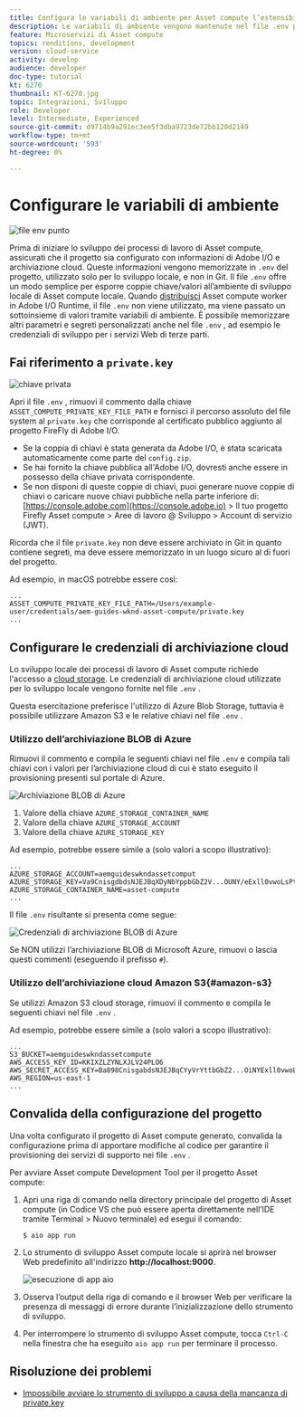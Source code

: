 ```yaml
---
title: Configura le variabili di ambiente per Asset compute l’estensibilità
description: Le variabili di ambiente vengono mantenute nel file .env per lo sviluppo locale e vengono utilizzate per fornire le credenziali di Adobe I/O e di archiviazione cloud richieste per lo sviluppo locale.
feature: Microservizi di Asset compute
topics: renditions, development
version: cloud-service
activity: develop
audience: developer
doc-type: tutorial
kt: 6270
thumbnail: KT-6270.jpg
topic: Integrazioni, Sviluppo
role: Developer
level: Intermediate, Experienced
source-git-commit: d9714b9a291ec3ee5f3dba9723de72bb120d2149
workflow-type: tm+mt
source-wordcount: '593'
ht-degree: 0%

---
```



# Configurare le variabili di ambiente

![file env punto](assets/environment-variables/dot-env-file.png)

Prima di iniziare lo sviluppo dei processi di lavoro di Asset compute, assicurati che il progetto sia configurato con informazioni di Adobe I/O e archiviazione cloud. Queste informazioni vengono memorizzate in `.env` del progetto, utilizzato solo per lo sviluppo locale, e non in Git. Il file `.env` offre un modo semplice per esporre coppie chiave/valori all’ambiente di sviluppo locale di Asset compute locale. Quando [distribuisci](../deploy/runtime.md) Asset compute worker in Adobe I/O Runtime, il file `.env` non viene utilizzato, ma viene passato un sottoinsieme di valori tramite variabili di ambiente. È possibile memorizzare altri parametri e segreti personalizzati anche nel file `.env` , ad esempio le credenziali di sviluppo per i servizi Web di terze parti.

## Fai riferimento a `private.key`

![chiave privata](assets/environment-variables/private-key.png)

Apri il file `.env` , rimuovi il commento dalla chiave `ASSET_COMPUTE_PRIVATE_KEY_FILE_PATH` e fornisci il percorso assoluto del file system al `private.key` che corrisponde al certificato pubblico aggiunto al progetto FireFly di Adobe I/O.

+ Se la coppia di chiavi è stata generata da Adobe I/O, è stata scaricata automaticamente come parte del `config.zip`.
+ Se hai fornito la chiave pubblica all&#39;Adobe I/O, dovresti anche essere in possesso della chiave privata corrispondente.
+ Se non disponi di queste coppie di chiavi, puoi generare nuove coppie di chiavi o caricare nuove chiavi pubbliche nella parte inferiore di:
   [https://console.adobe.com](https://console.adobe.io) > Il tuo progetto Firefly Asset compute > Aree di lavoro @ Sviluppo > Account di servizio (JWT).

Ricorda che il file `private.key` non deve essere archiviato in Git in quanto contiene segreti, ma deve essere memorizzato in un luogo sicuro al di fuori del progetto.

Ad esempio, in macOS potrebbe essere così:

```
...
ASSET_COMPUTE_PRIVATE_KEY_FILE_PATH=/Users/example-user/credentials/aem-guides-wknd-asset-compute/private.key
...
```

## Configurare le credenziali di archiviazione cloud

Lo sviluppo locale dei processi di lavoro di Asset compute richiede l&#39;accesso a [cloud storage](../set-up/accounts-and-services.md#cloud-storage). Le credenziali di archiviazione cloud utilizzate per lo sviluppo locale vengono fornite nel file `.env` .

Questa esercitazione preferisce l&#39;utilizzo di Azure Blob Storage, tuttavia è possibile utilizzare Amazon S3 e le relative chiavi nel file `.env` .

### Utilizzo dell’archiviazione BLOB di Azure

Rimuovi il commento e compila le seguenti chiavi nel file `.env` e compila tali chiavi con i valori per l’archiviazione cloud di cui è stato eseguito il provisioning presenti sul portale di Azure.

![Archiviazione BLOB di Azure](./assets/environment-variables/azure-portal-credentials.png)

1. Valore della chiave `AZURE_STORAGE_CONTAINER_NAME`
1. Valore della chiave `AZURE_STORAGE_ACCOUNT`
1. Valore della chiave `AZURE_STORAGE_KEY`

Ad esempio, potrebbe essere simile a (solo valori a scopo illustrativo):

```
...
AZURE_STORAGE_ACCOUNT=aemguideswkndassetcomput
AZURE_STORAGE_KEY=Va9CnisgdbdsNJEJBqXDyNbYppbGbZ2V...OUNY/eExll0vwoLsPt/OvbM+B7pkUdpEe7zJhg==
AZURE_STORAGE_CONTAINER_NAME=asset-compute
...
```

Il file `.env` risultante si presenta come segue:

![Credenziali di archiviazione BLOB di Azure](assets/environment-variables/cloud-storage-credentials.png)

Se NON utilizzi l’archiviazione BLOB di Microsoft Azure, rimuovi o lascia questi commenti (eseguendo il prefisso `#`).

### Utilizzo dell’archiviazione cloud Amazon S3{#amazon-s3}

Se utilizzi Amazon S3 cloud storage, rimuovi il commento e compila le seguenti chiavi nel file `.env` .

Ad esempio, potrebbe essere simile a (solo valori a scopo illustrativo):

```
...
S3_BUCKET=aemguideswkndassetcompute
AWS_ACCESS_KEY_ID=KKIXZLZYNLXJLV24PLO6
AWS_SECRET_ACCESS_KEY=Ba898CnisgabdsNJEJBqCYyVrYttbGbZ2...OiNYExll0vwoLsPtOv
AWS_REGION=us-east-1
...
```

## Convalida della configurazione del progetto

Una volta configurato il progetto di Asset compute generato, convalida la configurazione prima di apportare modifiche al codice per garantire il provisioning dei servizi di supporto nei file `.env` .

Per avviare Asset compute Development Tool per il progetto Asset compute:

1. Apri una riga di comando nella directory principale del progetto di Asset compute (in Codice VS che può essere aperta direttamente nell’IDE tramite Terminal > Nuovo terminale) ed esegui il comando:

   ```
   $ aio app run
   ```

1. Lo strumento di sviluppo Asset compute locale si aprirà nel browser Web predefinito all&#39;indirizzo __http://localhost:9000__.

   ![esecuzione di app aio](assets/environment-variables/aio-app-run.png)

1. Osserva l’output della riga di comando e il browser Web per verificare la presenza di messaggi di errore durante l’inizializzazione dello strumento di sviluppo.
1. Per interrompere lo strumento di sviluppo Asset compute, tocca `Ctrl-C` nella finestra che ha eseguito `aio app run` per terminare il processo.

## Risoluzione dei problemi

+ [Impossibile avviare lo strumento di sviluppo a causa della mancanza di private.key](../troubleshooting.md#missing-private-key)
